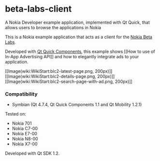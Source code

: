 beta-labs-client
================

A Nokia Developer example application, implemented with Qt Quick, that allows users to browse the applications in Nokia


This is a Nokia example application that acts as a client for the [Nokia Beta Labs](http://betalabs.nokia.com/).

Developed with [Qt Quick Components](http://doc.qt.nokia.com/qt-components-symbian-1.1/index.html), this example shows [[How to use of In-App Advertising API]] and how to elegantly integrate ads to your application. 

[[Image(wiki:WikiStart:blc2-latest-page.png, 200px)]]
[[Image(wiki:WikiStart:blc2-details-page.png, 200px)]]
[[Image(wiki:WikiStart:blc2-search-page-with-ad.png, 200px)]]

### Compatibility 

* Symbian (Qt 4.7.4, Qt Quick Components 1.1 and Qt Mobility 1.2.1)

Tested on:
* Nokia 701
* Nokia C7-00
* Nokia E7-00
* Nokia N8-00
* Nokia X7-00

Developed with Qt SDK 1.2.
